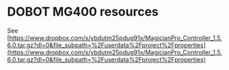 # DOBOT MG400 resources
See [https://www.dropbox.com/s/ybdutm25pdug91x/MagicianPro_Controller_1.5.6.0.tar.gz?dl=0&file_subpath=%2Fuserdata%2Fproject%2Fproperties](https://www.dropbox.com/s/ybdutm25pdug91x/MagicianPro_Controller_1.5.6.0.tar.gz?dl=0&file_subpath=%2Fuserdata%2Fproject%2Fproperties)